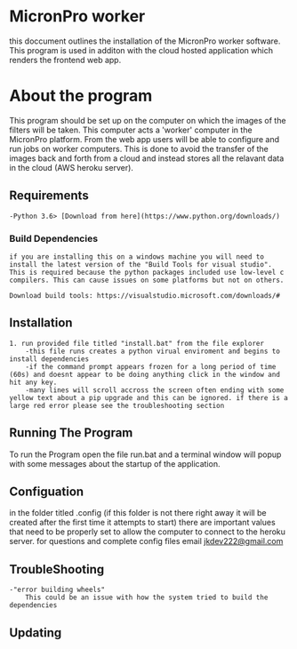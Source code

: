 # MicronPro worker
this doccument outlines the installation of the MicronPro worker software. This program is used in additon with the cloud hosted application which renders the frontend web app. 

# About the program 
This program should be set up on the computer on which the images of the filters will be taken. This computer acts a 'worker' computer in the MicronPro platform. From the web app users will be able to configure and run jobs on worker computers. This is done to avoid the transfer of the images back and forth from a cloud and instead stores all the relavant data in the cloud (AWS heroku server).

## Requirements
    -Python 3.6> [Download from here](https://www.python.org/downloads/)
### Build Dependencies
    if you are installing this on a windows machine you will need to install the latest version of the "Build Tools for visual studio". This is required because the python packages included use low-level c compilers. This can cause issues on some platforms but not on others.
    
    Download build tools: https://visualstudio.microsoft.com/downloads/#

## Installation
    1. run provided file titled "install.bat" from the file explorer
        -this file runs creates a python virual enviroment and begins to install dependencies
        -if the command prompt appears frozen for a long period of time (60s) and doesnt appear to be doing anything click in the window and hit any key.
        -many lines will scroll accross the screen often ending with some yellow text about a pip upgrade and this can be ignored. if there is a large red error please see the troubleshooting section

## Running The Program
 To run the Program open the file run.bat and a terminal window will popup with some messages about the startup of the application.

## Configuation
in the folder titled .config (if this folder is not there right away it will be created after the first time it attempts to start) there are important values that need to be properly set to allow the computer to connect to the heroku server. for questions and complete config files email jkdev222@gmail.com



## TroubleShooting
    -"error building wheels"
        This could be an issue with how the system tried to build the dependencies

## Updating 





